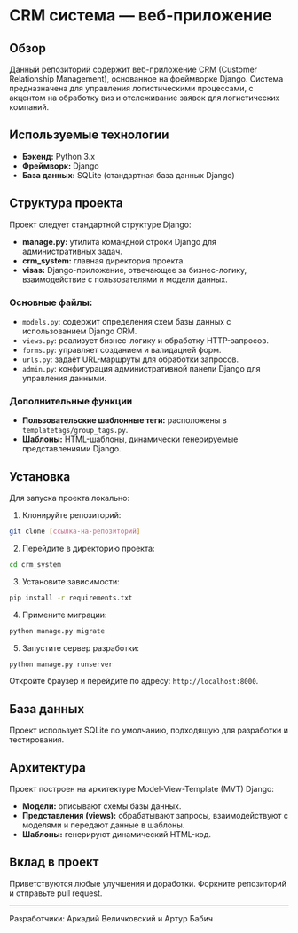 # CRM система — веб-приложение

## Обзор

Данный репозиторий содержит веб-приложение CRM (Customer Relationship Management), основанное на фреймворке Django. Система предназначена для управления логистическими процессами, с акцентом на обработку виз и отслеживание заявок для логистических компаний.

## Используемые технологии

* **Бэкенд:** Python 3.x
* **Фреймворк:** Django
* **База данных:** SQLite (стандартная база данных Django)

## Структура проекта

Проект следует стандартной структуре Django:

* **manage.py:** утилита командной строки Django для административных задач.
* **crm\_system:** главная директория проекта.
* **visas:** Django-приложение, отвечающее за бизнес-логику, взаимодействие с пользователями и модели данных.

### Основные файлы:

* `models.py`: содержит определения схем базы данных с использованием Django ORM.
* `views.py`: реализует бизнес-логику и обработку HTTP-запросов.
* `forms.py`: управляет созданием и валидацией форм.
* `urls.py`: задаёт URL-маршруты для обработки запросов.
* `admin.py`: конфигурация административной панели Django для управления данными.

### Дополнительные функции

* **Пользовательские шаблонные теги:** расположены в `templatetags/group_tags.py`.
* **Шаблоны:** HTML-шаблоны, динамически генерируемые представлениями Django.

## Установка

Для запуска проекта локально:

1. Клонируйте репозиторий:

```bash
git clone [ссылка-на-репозиторий]
```

2. Перейдите в директорию проекта:

```bash
cd crm_system
```

3. Установите зависимости:

```bash
pip install -r requirements.txt
```

4. Примените миграции:

```bash
python manage.py migrate
```

5. Запустите сервер разработки:

```bash
python manage.py runserver
```

Откройте браузер и перейдите по адресу: `http://localhost:8000`.

## База данных

Проект использует SQLite по умолчанию, подходящую для разработки и тестирования.

## Архитектура

Проект построен на архитектуре Model-View-Template (MVT) Django:

* **Модели:** описывают схемы базы данных.
* **Представления (views):** обрабатывают запросы, взаимодействуют с моделями и передают данные в шаблоны.
* **Шаблоны:** генерируют динамический HTML-код.

## Вклад в проект

Приветствуются любые улучшения и доработки. Форкните репозиторий и отправьте pull request.

---

Разработчики: Аркадий Величковский и Артур Бабич
